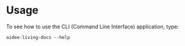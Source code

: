 # Usage

To see how to use the CLI (Command Line Interface) application, type:

```
aidee-living-docs --help
```
